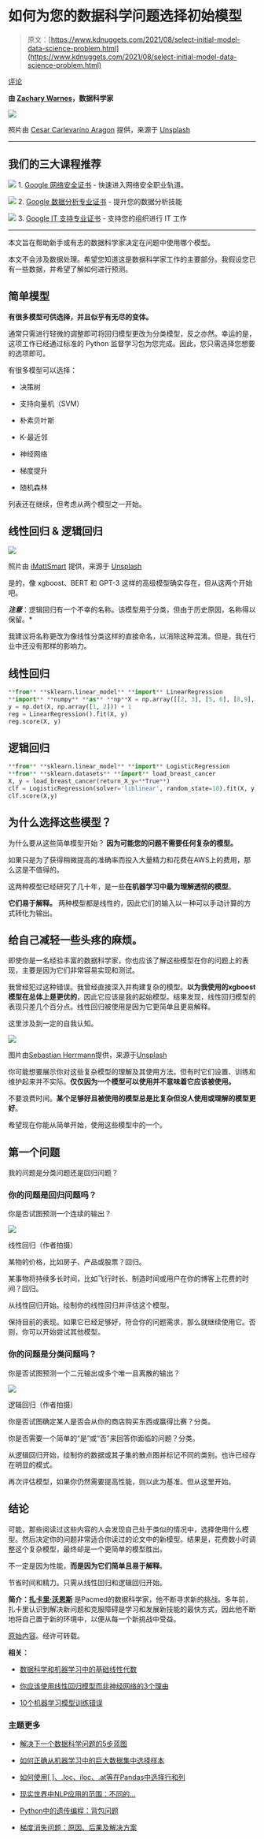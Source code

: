 # 如何为您的数据科学问题选择初始模型

> 原文：[https://www.kdnuggets.com/2021/08/select-initial-model-data-science-problem.html](https://www.kdnuggets.com/2021/08/select-initial-model-data-science-problem.html)

[评论](#comments)

**由 [Zachary Warnes](https://www.linkedin.com/in/zjwarnes/)，数据科学家**

![](../Images/b93028ea511d655cf16593e39f61e150.png)

照片由 [Cesar Carlevarino Aragon](https://unsplash.com/@carlevarino?utm_source=medium&utm_medium=referral) 提供，来源于 [Unsplash](https://unsplash.com/?utm_source=medium&utm_medium=referral)

* * *

## 我们的三大课程推荐

![](../Images/0244c01ba9267c002ef39d4907e0b8fb.png) 1\. [Google 网络安全证书](https://www.kdnuggets.com/google-cybersecurity) - 快速进入网络安全职业轨道。

![](../Images/e225c49c3c91745821c8c0368bf04711.png) 2\. [Google 数据分析专业证书](https://www.kdnuggets.com/google-data-analytics) - 提升您的数据分析技能

![](../Images/0244c01ba9267c002ef39d4907e0b8fb.png) 3\. [Google IT 支持专业证书](https://www.kdnuggets.com/google-itsupport) - 支持您的组织进行 IT 工作

* * *

本文旨在帮助新手或有志的数据科学家决定在问题中使用哪个模型。

本文不会涉及数据处理。希望您知道这是数据科学家工作的主要部分。我假设您已有一些数据，并希望了解如何进行预测。

## 简单模型

**有很多模型可供选择，并且似乎有无尽的变体。**

通常只需进行轻微的调整即可将回归模型更改为分类模型，反之亦然。幸运的是，这项工作已经通过标准的 Python 监督学习包为您完成。因此，您只需选择您想要的选项即可。

有很多模型可以选择：

+   决策树

+   支持向量机（SVM）

+   朴素贝叶斯

+   K-最近邻

+   神经网络

+   梯度提升

+   随机森林

列表还在继续，但考虑从两个模型之一开始。

## **线性回归 & 逻辑回归**

![](../Images/3c72d683de98ff51e0f7058e6b385854.png)

照片由 [iMattSmart](https://unsplash.com/@imattsmart?utm_source=medium&utm_medium=referral) 提供，来源于 [Unsplash](https://unsplash.com/?utm_source=medium&utm_medium=referral)

是的，像 xgboost、BERT 和 GPT-3 这样的高级模型确实存在，但从这两个开始吧。

***注意***：逻辑回归有一个不幸的名称。该模型用于分类，但由于历史原因，名称得以保留。*

我建议将名称更改为像线性分类这样的直接命名，以消除这种混淆。但是，我在行业中还没有那样的影响力。

## 线性回归

```py
**from** **sklearn.linear_model** **import** LinearRegression
**import** **numpy** **as** **np**X = np.array([[2, 3], [5, 6], [8,9], [10, 11]])
y = np.dot(X, np.array([1, 2])) + 1
reg = LinearRegression().fit(X, y)
reg.score(X, y)
```

## 逻辑回归

```py
**from** **sklearn.linear_model** **import** LogisticRegression
**from** **sklearn.datasets** **import** load_breast_cancer
X, y = load_breast_cancer(return_X_y=**True**)
clf = LogisticRegression(solver='liblinear', random_state=10).fit(X, y)
clf.score(X,y)
```

## 为什么选择这些模型？

为什么要从这些简单模型开始？ **因为可能您的问题不需要任何复杂的模型。**

如果只是为了获得稍微提高的准确率而投入大量精力和花费在AWS上的费用，那么这是不值得的。

这两种模型已经研究了几十年，是一些**在机器学习中最为理解透彻的模型**。

**它们易于解释。** 两种模型都是线性的，因此它们的输入以一种可以手动计算的方式转化为输出。

## 给自己减轻一些头疼的麻烦。

即使你是一名经验丰富的数据科学家，你也应该了解这些模型在你的问题上的表现，主要是因为它们非常容易实现和测试。

我曾经犯过这种错误。我曾经直接深入并构建复杂的模型。**以为我使用的xgboost模型在总体上是更优的**，因此它应该是我的起始模型。结果发现，线性回归模型的表现只差几个百分点。线性回归被使用是因为它更简单且更易解释。

这里涉及到一定的自我认知。

![](../Images/e8e37dac1e1b9805ce5f6e3dfeee479b.png)

图片由[Sebastian Herrmann](https://unsplash.com/@officestock?utm_source=medium&utm_medium=referral)提供，来源于[Unsplash](https://unsplash.com/?utm_source=medium&utm_medium=referral)

你可能想要展示你对这些复杂模型的理解及其使用方法。但有时它们设置、训练和维护起来并不实际。**仅仅因为一个模型可以使用并不意味着它应该被使用。**

不要浪费时间。**某个足够好且被使用的模型总是比复杂但没人使用或理解的模型更好**。

希望现在你能从简单开始，使用这些模型中的一个。

## 第一个问题

我的问题是分类问题还是回归问题？

### 你的问题是回归问题吗？

你是否试图预测一个连续的输出？

![](../Images/936a86401dfe37adea518d52e2161070.png)

线性回归（作者拍摄）

某物的价格，比如房子、产品或股票？回归。

某事物将持续多长时间，比如飞行时长、制造时间或用户在你的博客上花费的时间？回归。

从线性回归开始。绘制你的线性回归并评估这个模型。

保持目前的表现。如果它已经足够好，符合你的问题需求，那么就继续使用它。否则，你可以开始尝试其他模型。

### 你的问题是分类问题吗？

你是否试图预测一个二元输出或多个唯一且离散的输出？

![](../Images/45f28ad68cffad0af0d559a60ac9cc99.png)

逻辑回归（作者拍摄）

你是否试图确定某人是否会从你的商店购买东西或赢得比赛？分类。

你是否需要一个简单的“是”或“否”来回答你面临的问题？分类。

从逻辑回归开始，绘制你的数据或其子集的散点图并标记不同的类别。也许已经存在明显的模式。

再次评估模型，如果你仍然需要提高性能，则以此为基准。但从这里开始。

## 结论

可能，那些阅读过这些内容的人会发现自己处于类似的情况中，选择使用什么模型。然后决定你的问题非常适合你读过的论文中的新模型。结果是，花费数小时调整这个复杂模型，最终却是一个更简单的模型胜出。

不一定是因为性能，**而是因为它们简单且易于解释**。

节省时间和精力。只需从线性回归和逻辑回归开始。

**简介：[扎卡里·沃恩斯](https://www.linkedin.com/in/zjwarnes/)** 是Pacmed的数据科学家，他不断寻求新的挑战。多年前，扎卡里认识到解决新问题和克服障碍是学习和发展新技能的最快方式，因此他不断地将自己置于新的环境中，以便从每一个新挑战中受益。

[原始内容](https://towardsdatascience.com/how-to-select-an-initial-model-for-your-data-science-problem-77f7b811bd0)。经许可转载。

**相关：**

+   [数据科学和机器学习中的基础线性代数](/2021/05/essential-linear-algebra-data-science-machine-learning.html)

+   [你应该使用线性回归模型而非神经网络的3个理由](/2021/08/3-reasons-linear-regression-instead-neural-networks.html)

+   [10个机器学习模型训练错误](/2021/07/10-machine-learning-model-training-mistakes.html)

### 主题更多

+   [解决下一个数据科学问题的5步蓝图](https://www.kdnuggets.com/5-step-blueprint-to-your-next-data-science-problem)

+   [如何正确从机器学习中的巨大数据集中选择样本](https://www.kdnuggets.com/2019/05/sample-huge-dataset-machine-learning.html)

+   [如何使用[ ]、.loc、iloc、.at等在Pandas中选择行和列](https://www.kdnuggets.com/2019/06/select-rows-columns-pandas.html)

+   [现实世界中NLP应用的范围：不同的…](https://www.kdnuggets.com/2022/03/different-solution-problem-range-nlp-applications-real-world.html)

+   [Python中的遗传编程：背包问题](https://www.kdnuggets.com/2023/01/knapsack-problem-genetic-programming-python.html)

+   [梯度消失问题：原因、后果及解决方案](https://www.kdnuggets.com/2022/02/vanishing-gradient-problem.html)
